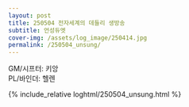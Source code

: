 ```yaml
---
layout: post
title: 250504 전자세계의 데들리 생방송
subtitle: 언성듀엣
cover-img: /assets/log_image/250414.jpg
permalink: /250504_unsung/
---
```


GM/시프터: 키앙  
PL/바인더: 헬렌


{% include_relative loghtml/250504_unsung.html %}
